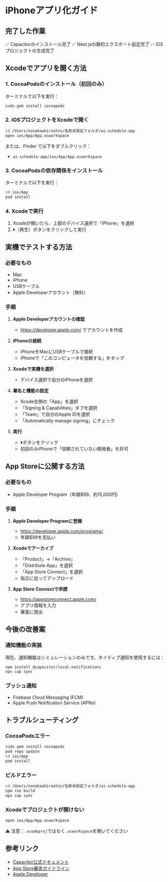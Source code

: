# iPhoneアプリ化ガイド

## 完了した作業

✅ Capacitorのインストール完了
✅ Next.jsの静的エクスポート設定完了
✅ iOS プロジェクトの生成完了

## Xcodeでアプリを開く方法

### 1. CocoaPodsのインストール（初回のみ）

ターミナルで以下を実行：

```bash
sudo gem install cocoapods
```

### 2. iOSプロジェクトをXcodeで開く

```bash
cd /Users/nonakaakirashin/名称未設定フォルダ/ai-schedule-app
open ios/App/App.xcworkspace
```

または、Finder で以下をダブルクリック：
- `ai-schedule-app/ios/App/App.xcworkspace`

### 3. CocoaPodsの依存関係をインストール

ターミナルで以下を実行：

```bash
cd ios/App
pod install
```

### 4. Xcodeで実行

1. Xcodeが開いたら、上部のデバイス選択で「iPhone」を選択
2. ⏵️（再生）ボタンをクリックして実行

## 実機でテストする方法

### 必要なもの
- Mac
- iPhone
- USBケーブル
- Apple Developerアカウント（無料）

### 手順

1. **Apple Developerアカウントの確認**
   - https://developer.apple.com/ でアカウントを作成

2. **iPhoneの接続**
   - iPhoneをMacにUSBケーブルで接続
   - iPhoneで「このコンピュータを信頼する」をタップ

3. **Xcodeで実機を選択**
   - デバイス選択で自分のiPhoneを選択

4. **署名と機能の設定**
   - Xcode左側の「App」を選択
   - 「Signing & Capabilities」タブを選択
   - 「Team」で自分のApple IDを選択
   - 「Automatically manage signing」にチェック

5. **実行**
   - ⏵️ボタンをクリック
   - 初回のみiPhoneで「信頼されていない開発者」を許可

## App Storeに公開する方法

### 必要なもの
- Apple Developer Program（年額$99、約15,000円）

### 手順

1. **Apple Developer Programに登録**
   - https://developer.apple.com/programs/
   - 年額$99を支払い

2. **Xcodeでアーカイブ**
   - 「Product」→「Archive」
   - 「Distribute App」を選択
   - 「App Store Connect」を選択
   - 指示に従ってアップロード

3. **App Store Connectで申請**
   - https://appstoreconnect.apple.com/
   - アプリ情報を入力
   - 審査に提出

## 今後の改善案

### 通知機能の実装
現在、通知機能はシミュレーションのみです。ネイティブ通知を使用するには：

```bash
npm install @capacitor/local-notifications
npx cap sync
```

### プッシュ通知
- Firebase Cloud Messaging (FCM)
- Apple Push Notification Service (APNs)

## トラブルシューティング

### CocoaPodsエラー
```bash
sudo gem install cocoapods
pod repo update
cd ios/App
pod install
```

### ビルドエラー
```bash
cd /Users/nonakaakirashin/名称未設定フォルダ/ai-schedule-app
npm run build
npx cap sync
```

### Xcodeでプロジェクトが開けない
```bash
open ios/App/App.xcworkspace
```

⚠️ 注意：`.xcodeproj`ではなく`.xcworkspace`を開いてください

## 参考リンク

- [Capacitor公式ドキュメント](https://capacitorjs.com/docs)
- [App Store審査ガイドライン](https://developer.apple.com/app-store/review/guidelines/)
- [Apple Developer](https://developer.apple.com/)
